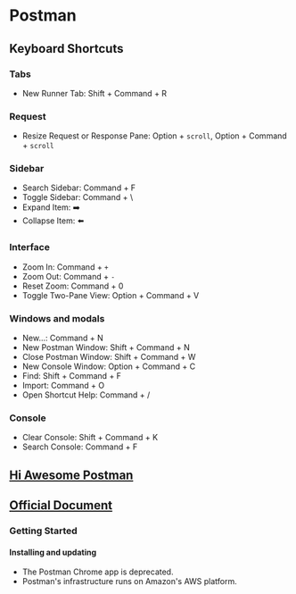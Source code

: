 # Postman

## Keyboard Shortcuts

### Tabs

* New Runner Tab: Shift + Command + R

### Request

* Resize Request or Response Pane: Option + `scroll`, Option + Command + `scroll`

### Sidebar

* Search Sidebar: Command + F
* Toggle Sidebar: Command + \
* Expand Item: ➡️
* Collapse Item: ⬅️

### Interface

* Zoom In: Command + `+`
* Zoom Out: Command + `-`
* Reset Zoom: Command + 0
* Toggle Two-Pane View: Option + Command + V

### Windows and modals

* New...: Command + N
* New Postman Window: Shift + Command + N
* Close Postman Window: Shift + Command + W
* New Console Window: Option + Command + C
* Find: Shift + Command + F
* Import: Command + O
* Open Shortcut Help: Command + /

### Console

* Clear Console: Shift + Command + K
* Search Console: Command + F

## [Hi Awesome Postman](https://hi-awesome.postman.co/home)

## [Official Document](https://learning.postman.com/docs/getting-started/introduction/)

### Getting Started

#### Installing and updating

* The Postman Chrome app is deprecated.
* Postman's infrastructure runs on Amazon's AWS platform.
